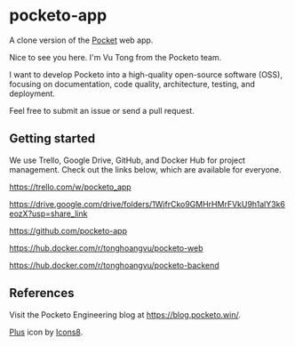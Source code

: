 # pocketo-app

A clone version of the [Pocket](https://getpocket.com/) web app.

Nice to see you here. I'm Vu Tong from the Pocketo team.

I want to develop Pocketo into a high-quality open-source software (OSS), focusing on documentation, code quality, architecture, testing, and deployment.

Feel free to submit an issue or send a pull request.

## Getting started

We use Trello, Google Drive, GitHub, and Docker Hub for project management. Check out the links below, which are available for everyone.

https://trello.com/w/pocketo_app

https://drive.google.com/drive/folders/1WjfrCko9GMHrHMrFVkU9h1alY3k6eozX?usp=share_link

https://github.com/pocketo-app

https://hub.docker.com/r/tonghoangvu/pocketo-web

https://hub.docker.com/r/tonghoangvu/pocketo-backend

## References

Visit the Pocketo Engineering blog at https://blog.pocketo.win/.

<a target="_blank" href="https://icons8.com/icon/114039/plus">Plus</a> icon by <a target="_blank" href="https://icons8.com">Icons8</a>.
